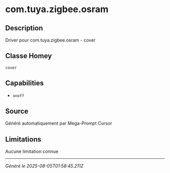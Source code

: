 # com.tuya.zigbee.osram

## Description
Driver pour com.tuya.zigbee.osram - cover

## Classe Homey
`cover`

## Capabilities
- `onoff`

## Source
Généré automatiquement par Mega-Prompt Cursor

## Limitations
Aucune limitation connue

---
*Généré le 2025-08-05T01:58:45.211Z*
